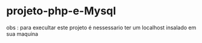 # projeto-php-e-Mysql

obs : para execultar este projeto é nessessario ter um localhost insalado em sua maquina
